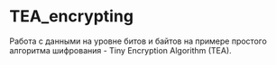 # TEA_encrypting
Работа с данными на уровне битов и байтов на примере простого алгоритма шифрования - Tiny Encryption Algorithm (TEA).
